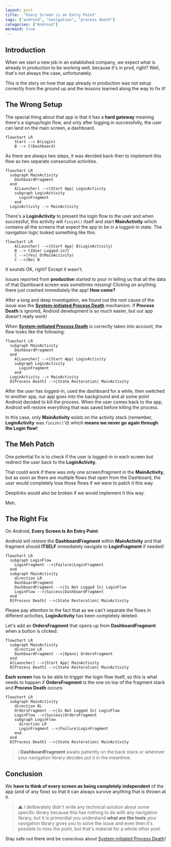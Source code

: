 ```yaml
---
layout: post
title:  "Every Screen is an Entry Point"
tags: ["android", "navigation", "process death"]
categories: ["Android"]
mermaid: true
---
```


## Introduction

When we start a new job in an established company, we expect what is already in production to be working well, because it's in prod, right? Well, that's not always the case, unfortunately. 

This is the story on how that app already in production was not setup correctly from the ground up and the lessons learned along the way to fix it!

## The Wrong Setup

The special thing about that app is that it has a **hard gateway** meaning there's a signup/login flow, and only after logging in successfully, the user can land on the main screen, a dashboard.

```mermaid
flowchart LR
    Start --> B(Login)
    B --> C(Dashboard)
```

As there are always two steps, it was decided back then to implement this flow as two separate consecutive activities.

```mermaid
flowchart LR
  subgraph MainActivity
    DashboardFragment
  end
    A[Launcher] -->|Start App| LoginActivity
    subgraph LoginActivity
      LoginFragment
    end
  LoginActivity --> MainActivity
```

There's a **LoginActivity** to present the login flow to the user and when successful, this activity will `finish()` itself and start **MainActivity** which contains all the screens that expect the app to be in a logged-in state. The navigation logic looked something like this:

```mermaid
flowchart LR
    A[Launcher] -->|Start App| B(LoginActivity)
    B --> C{User Logged-in?}
    C -->|Yes| D(MainActivity)
    C -->|No| B
```
It sounds OK, right? Except it wasn't.

Issues reported from **production** started to pour in telling us that all the data of that Dashboard screen was sometimes missing! Clicking on anything there just crashed immediately the app! **How come?** 

After a long and deep investigation, we found out the root cause of the issue was the **[System-initiated Process Death](https://galex.dev/posts/process-death-is-the-rule-not-the-exception/)** mechanism. If **Process Death** is ignored, Android development is so much easier, but our app doesn't really work! 

When **[System-initiated Process Death](https://galex.dev/posts/process-death-is-the-rule-not-the-exception/)** is correctly taken into account, the flow looks like the following:

```mermaid
flowchart LR
  subgraph MainActivity
    DashboardFragment
  end
    A[Launcher] -->|Start App| LoginActivity
    subgraph LoginActivity
      LoginFragment
    end
  LoginActivity --> MainActivity
  D[Process Death] -->|State Restoration| MainActivity
```

After the user has logged-in, used the dashboard for a while, then switched to another app, our app goes into the background and at some point Android decided to kill the process. When the user comes back to the app, Android will restore everything that was saved before killing the process. 

In this case, only **MainActivity** exists on the activity stack (remember, **LoginActivity** was `finish()`'d) which **means we never go again through the Login flow!**

## The Meh Patch

One potential fix is to check if the user is logged-in in each screen but redirect the user back to the **LoginActivity**.

That could work if there was only one screen/fragment in the **MainActivity**, but as soon as there are multiple flows that open from the Dashboard, the user would completely lose those flows if we were to patch it this way. 

Deeplinks would also be broken if we would implement it this way.

Meh.

## The Right Fix

On Android, **Every Screen Is An Entry Point**.

Android will restore the **DashboardFragment** within **MainActivity** and that fragment should **ITSELF** immediately navigate to **LoginFragment** if needed!

```mermaid
flowchart LR
  subgraph LoginFlow
    LoginFragment -->|Failure|LoginFragment
  end
  subgraph MainActivity
    direction LR
    DashboardFragment
    DashboardFragment -->|Is Not Logged In| LoginFlow
    LoginFlow -->|Success|DashboardFragment
  end
  D[Process Death] -->|State Restoration| MainActivity
```

Please pay attention to the fact that as we can't separate the flows in different activities, **LoginActivity** has been completely deleted.

Let's add an **OrdersFragment** that opens up from **DashboardFragment** when a button is clicked:

```mermaid
flowchart LR
  subgraph MainActivity
    direction LR
    DashboardFragment -->|Opens| OrdersFragment
  end
  A[Launcher] -->|Start App| MainActivity
  D[Process Death] -->|State Restoration| MainActivity
```
**Each screen** has to be able to trigger the login flow itself, so this is what needs to happen if **OrdersFragment** is the one on top of the fragment stack and **Process Death** occurs:

```mermaid
flowchart LR
  subgraph MainActivity
    direction RL
    OrdersFragment -->|Is Not Logged In| LoginFlow
    LoginFlow -->|Success|OrdersFragment
    subgraph LoginFlow
      direction LR
      LoginFragment -->|Failure|LoginFragment
    end
  end
  D[Process Death] -->|State Restoration| MainActivity
```
> ℹ️ **DashboardFragment** awaits patiently on the back stack or wherever your navigation library decides put it in the meantime.

## Conclusion

We **have to think of every screen as being completely independent** of the app (and of any flow) so that it can always survive anything that is thrown at it.

> ⚠️ I deliberately didn't write any technical solution about some specific library because this has nothing to do with any navigation library, but it is primordial you understand **what are the tools** your navigation library gives you to solve the issue and even then it's possible to miss the point, but that's material for a whole other post. 

Stay safe out there and be conscious about [System-initiated Process Death](https://galex.dev/posts/process-death-is-the-rule-not-the-exception/)!
